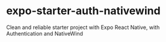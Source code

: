 # expo-starter-auth-nativewind
Clean and reliable starter project with Expo React Native, with Authentication and NativeWind 
